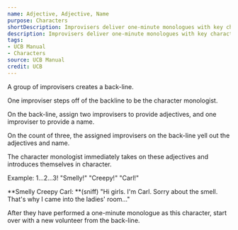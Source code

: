 ```yaml
---
name: Adjective, Adjective, Name
purpose: Characters
shortDescription: Improvisers deliver one-minute monologues with key character traits gifted by the players on the backline.
description: Improvisers deliver one-minute monologues with key character traits gifted by the players on the backline. Everybody gets a turn creating fun, unexpected characters.
tags:
- UCB Manual
- Characters
source: UCB Manual
credit: UCB
---
```


A group of improvisers creates a back-line.

One improviser steps off of the backline to be the character monologist.

On the back-line, assign two improvisers to provide adjectives, and one improviser to provide a name.

On the count of three, the assigned improvisers on the back-line yell out the adjectives and name.

The character monologist immediately takes on these adjectives and introduces themselves in character.

Example: 1…2…3! "Smelly!" "Creepy!" "Carl!"

**Smelly Creepy Carl: **(sniff) "Hi girls. I'm Carl. Sorry about the smell. That's why I came into the ladies' room…"

After they have performed a one-minute monologue as this character, start over with a new volunteer from the back-line.
